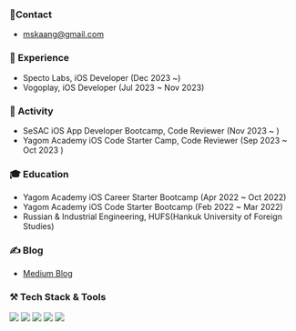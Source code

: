 ### 📮Contact
- mskaang@gmail.com

### 💼 Experience
- Specto Labs, iOS Developer (Dec 2023 ~)
- Vogoplay, iOS Developer (Jul 2023 ~ Nov 2023)

### 🏃 Activity
- SeSAC iOS App Developer Bootcamp, Code Reviewer (Nov 2023 ~ )
- Yagom Academy iOS Code Starter Camp, Code Reviewer (Sep 2023 ~ Oct 2023 )

### 🎓 Education
- Yagom Academy iOS Career Starter Bootcamp (Apr 2022 ~ Oct 2022)
- Yagom Academy iOS Code Starter Bootcamp (Feb 2022 ~ Mar 2022)
- Russian & Industrial Engineering, HUFS(Hankuk University of Foreign Studies)

### ✍️ Blog
- [Medium Blog](https://minsson.medium.com)

### ⚒️  Tech Stack & Tools
<img src="https://img.shields.io/badge/iOS-000000?style=for-the-badge&logo=iOS&logoColor=white">  <img src="https://img.shields.io/badge/Swift-F05138?style=for-the-badge&logo=Swift&logoColor=white">  <img src="https://img.shields.io/badge/Xcode-147EFB?style=for-the-badge&logo=Xcode&logoColor=white">  <img src="https://img.shields.io/badge/Git-F05032?style=for-the-badge&logo=Git&logoColor=white">  <img src="https://img.shields.io/badge/Notion-FFFFFF?style=for-the-badge&logo=Notion&logoColor=black"> 
<br>
